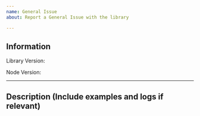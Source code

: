 ```yaml
---
name: General Issue
about: Report a General Issue with the library

---
```


<!--
	1) Please speak English, this is the language all of us can speak and write.
	2) Please take a moment to check that your issue doesn't already exist.
	3) Please give all relevant information below for bug reports, incomplete details will be handled as an invalid report.
	4) Please report Library problems only; do not report Social Blade specific problems here.
-->

## Information

Library Version:

Node Version: <!-- Type `node -v` -->

---

## Description (Include examples and logs if relevant)

